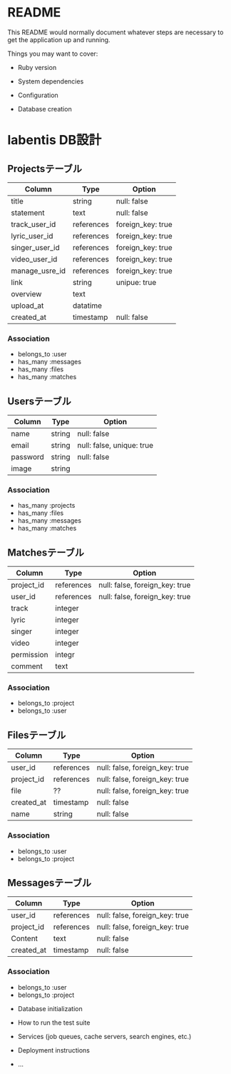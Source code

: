 # README

This README would normally document whatever steps are necessary to get the
application up and running.

Things you may want to cover:

* Ruby version

* System dependencies

* Configuration

* Database creation
# labentis DB設計
## Projectsテーブル
|Column        |Type      |Option                   |
|--------------|----------|-------------------------|
|title         |string    |null: false              |
|statement     |text      |null: false              |
|track_user_id |references|foreign_key: true        |
|lyric_user_id |references|foreign_key: true        |
|singer_user_id|references|foreign_key: true        |
|video_user_id |references|foreign_key: true        |
|manage_usre_id|references|foreign_key: true        |
|link          |string    |unipue: true             |
|overview      |text      |                         |
|upload_at     |datatime  |                         |
|created_at    |timestamp |null: false              |

### Association
 - belongs_to :user
 - has_many   :messages
 - has_many   :files
 - has_many   :matches

## Usersテーブル
|Column  |Type  |Option                   |
|--------|------|-------------------------|
|name    |string|null: false              |
|email   |string|null: false, unique: true|
|password|string|null: false              |
|image   |string|                         |

### Association
 - has_many   :projects
 - has_many   :files
 - has_many   :messages
 - has_many   :matches

## Matchesテーブル
|Column    |Type      |Option                        |
|----------|----------|------------------------------|
|project_id|references|null: false, foreign_key: true|
|user_id   |references|null: false, foreign_key: true|
|track     |integer   |                              |
|lyric     |integer   |                              |
|singer    |integer   |                              |
|video     |integer   |                              |
|permission|integr    |                              |
|comment   |text      |                              |

### Association
 - belongs_to :project
 - belongs_to :user

## Filesテーブル
|Column    |Type      |Option                        |
|----------|----------|------------------------------|
|user_id   |references|null: false, foreign_key: true|
|project_id|references|null: false, foreign_key: true|
|file      |??        |null: false, foreign_key: true|
|created_at|timestamp |null: false                   |
|name      |string    |null: false                   |

### Association
 - belongs_to :user
 - belongs_to :project

## Messagesテーブル
|Column    |Type      |Option                        |
|----------|----------|------------------------------|
|user_id   |references|null: false, foreign_key: true|
|project_id|references|null: false, foreign_key: true|
|Content   |text      |null: false                   |
|created_at|timestamp |null: false                   |

### Association
 - belongs_to :user
 - belongs_to :project

* Database initialization

* How to run the test suite

* Services (job queues, cache servers, search engines, etc.)

* Deployment instructions

* ...
